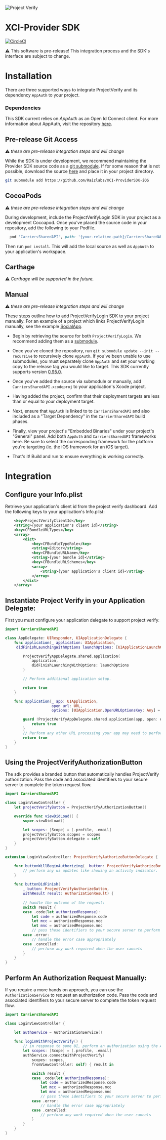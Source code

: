 
![Project Verify](project_verify.png "Project Verify")

# XCI-Provider SDK
[![CircleCI](https://circleci.com/gh/Rightpoint/XCI-ProviderSDK-iOS/tree/develop.svg?style=svg&circle-token=0170863b5ec5b1ec6f14c3980c1f4e6e269f2adf)](https://circleci.com/gh/Raizlabs/XCI-ProviderSDK-iOS/tree/develop)

⚠️ This software is pre-release! This integration process and the SDK's interface are subject to change.

# Installation

There are three supported ways to integrate ProjectVerify and its dependency `AppAuth` to your project.

### Dependencies

This SDK current relies on *AppAuth* as an Open Id Connect client.
For more information about AppAuth, visit the repository [here](https://github.com/openid/AppAuth-iOS).

## Pre-release Git Access

⚠️ *these are pre-release integration steps and will change*

While the SDK is under development, we recommend maintaining the Provider SDK source code as a [git submodule][submodules]. If for some reason that is not possible, download the source [here][projectVerifyLogin] and place it in your project directory.

```bash
git submodule add https://github.com/Raizlabs/XCI-ProviderSDK-iOS
```

## CocoaPods

⚠️ *these are pre-release integration steps and will change*

During development, include the ProjectVerifyLogin SDK in your project as a development Cocoapod. Once you've placed the source code in your repository, add the following to your Podfile.

```ruby
  pod 'CarriersSharedAPI', path: '{your-relative-path}/CarriersSharedAPI.podspec'
```

Then run `pod install`. This will add the local source as well as `AppAuth` to your application's workspace.

## Carthage

⚠️️ *Carthage will be supported in the future.*

## Manual

⚠️ *these are pre-release integration steps and will change*

These steps outline how to add ProjectVerifyLogin SDK to your project manually. For an example of a project which links ProjectVerifyLogin manually, see the example [SocialApp](https://github.com/Raizlabs/XCI-ProviderSDK-iOS/tree/develop/Example/SocialApp).

- Begin by retrieving the source for both `ProjectVerifyLogin`. We recommend adding them as a [submodule](#pre-release-git-access).

- Once you've cloned the repository, run `git submodule update --init --recursive` to recursively clone `AppAuth`. If you've been unable to use submodules, you must separately clone `AppAuth` and set your working copy to the release tag you would like to target. This SDK currently supports version [0.95.0](https://github.com/openid/AppAuth-iOS/releases/tag/0.95.0).

- Once you've added the source via submodule or manually, add `CarriersSharedAPI.xcodeproj` to your application's Xcode project.

- Having added the project, confirm that their deployment targets are less than or equal to your deployment target.

- Next, ensure that `AppAuth` is linked to to `CarriersSharedAPI` and also included as a "Target Dependency" in the `CarrierSharedAPI` build phases.

- Finally, view your project's "Embedded Binaries" under your project's "General" panel. Add both `AppAuth` and `CarriersSharedAPI` frameworks here. Be sure to select the corresponding framework for the platform you're targeting (ie. the iOS framework for an iOS target).

- That's it! Build and run to ensure everything is working correctly.

# Integration

## Configure your Info.plist

Retrieve your application's client id from the project verify dashboard.
Add the following keys to your application's Info.plist:

```xml
	<key>ProjectVerifyClientId</key>
	<string>{your application's client id}</string>
	<key>CFBundleURLTypes</key>
	<array>
		<dict>
			<key>CFBundleTypeRole</key>
			<string>Editor</string>
			<key>CFBundleURLName</key>
			<string>{your bundle id}</string>
			<key>CFBundleURLSchemes</key>
			<array>
				<string>{your application's client id}</string>
			</array>
		</dict>
	</array>
```

## Instantiate Project Verify in your Application Delegate:

First you must configure your application delegate to support project verify:

```swift
import CarriersSharedAPI

class AppDelegate: UIResponder, UIApplicationDelegate {
    func application(_ application: UIApplication,
     didFinishLaunchingWithOptions launchOptions: [UIApplicationLaunchOptionsKey: Any]?) -> Bool {

        ProjectVerifyAppDelegate.shared.application(
            application,
            didFinishLaunchingWithOptions: launchOptions
        )

        // Perform additional application setup.

        return true
    }

    func application(_ app: UIApplication,
                     open url: URL,
                     options: [UIApplication.OpenURLOptionsKey: Any] = [:]) -> Bool {

        guard !ProjectVerifyAppDelegate.shared.application(app, open: url, options: options) else {
            return true
        }
        // Perform any other URL processing your app may need to perform. 
        return true
    }
}
```

## Using the ProjectVerifyAuthorizationButton

The sdk provides a branded button that automatically handles ProjectVerify authorization. 
Pass the code and associated identifiers to your secure server to complete the token request flow.

```swift
import CarriersSharedAPI

class LoginViewController {
    let projectVerifyButton = ProjectVerifyAuthorizationButton()

    override func viewDidLoad() {
        super.viewDidLoad()

        let scopes: [Scope] = [.profile, .email]
        projectVerifyButton.scopes = scopes
        projectVerifyButton.delegate = self
    }
}

extension LoginViewController: ProjectVerifyAuthorizeButtonDelegate {

    func buttonWillBeginAuthorizing(_ button: ProjectVerifyAuthorizeButton) {
        // perform any ui updates like showing an activity indicator.
    }
    
    func buttonDidFinish(
        _ button: ProjectVerifyAuthorizeButton,
        withResult result: AuthorizationResult) {
        
        // handle the outcome of the request:
        switch result {
        case .code(let authorizedResponse):
            let code = authorizedResponse.code
            let mcc = authorizedResponse.mcc
            let mnc = authorizedResponse.mnc
            // pass these identifiers to your secure server to perform a token request
        case .error:
            // handle the error case appropriately
        case .cancelled:
            // perform any work required when the user cancels
        }
    }
}
```

## Perform An Authorization Request Manually:

If you require a more hands on approach, you can use the `AuthorizationService` to request an authorization
code. Pass the code and associated identifiers to your secure server to complete the token request flow.

```swift
import CarriersSharedAPI

class LoginViewController {

    let authService = AuthorizationService()
    
    func loginWithProjectVerify() {
        // in response to some UI, perform an authorization using the AuthorizationService
        let scopes: [Scope] = [.profile, .email]
        authService.connectWithProjectVerify(
            scopes: scopes,
            fromViewController: self) { result in

            switch result {
            case .code(let authorizedResponse):
                let code = authorizedResponse.code
                let mcc = authorizedResponse.mcc
                let mnc = authorizedResponse.mnc
                // pass these identifiers to your secure server to perform a token request
            case .error:
                // handle the error case appropriately
            case .cancelled:
                // perform any work required when the user cancels
            }
        }
    }
}
```

[submodules]: https://git-scm.com/docs/git-submodule
[projectVerifyLogin]: https://github.com/Raizlabs/XCI-ProviderSDK-iOS
[appAuth]: https://github.com/openid/AppAuth-iOS
